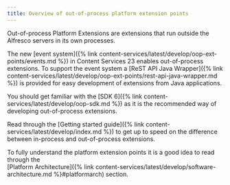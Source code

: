 ```yaml
---
title: Overview of out-of-process platform extension points
---
```


Out-of-process Platform Extensions are extensions that run outside the Alfresco servers in its own processes. 

The new [event system]({% link content-services/latest/develop/oop-ext-points/events.md %}) in Content Services 23 enables 
out-of-process extensions. To support the event system a [ReST API Java Wrapper]({% link content-services/latest/develop/oop-ext-points/rest-api-java-wrapper.md %}) 
is provided for easy development of extensions from Java applications.

You should get familiar with the [SDK 6]({% link content-services/latest/develop/oop-sdk.md %}) as it is 
the recommended way of developing out-of-process extensions.

Read through the [Getting started guide]({% link content-services/latest/develop/index.md %}) to get up to 
speed on the difference between in-process and out-of-process extensions.

To fully understand the platform extension points it is a good idea to read through the  
[Platform Architecture]({% link content-services/latest/develop/software-architecture.md %}#platformarch) section.
